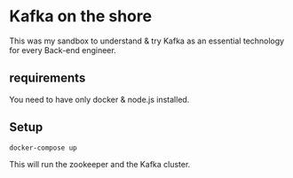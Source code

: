 # Kafka on the shore
This was my sandbox to understand & try Kafka as an essential technology for every Back-end engineer.  

## requirements
You need to have only docker & node.js installed.

## Setup
```
docker-compose up
```
This will run the zookeeper and the Kafka cluster.  
